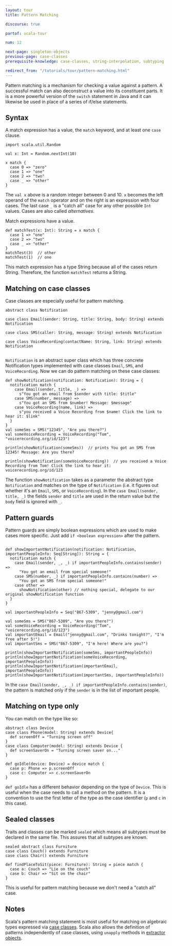 ```yaml
---
layout: tour
title: Pattern Matching

discourse: true

partof: scala-tour

num: 12

next-page: singleton-objects
previous-page: case-classes
prerequisite-knowledge: case-classes, string-interpolation, subtyping

redirect_from: "/tutorials/tour/pattern-matching.html"
---
```


Pattern matching is a mechanism for checking a value against a pattern. A successful match can also deconstruct a value into its constituent parts. It is a more powerful version of the `switch` statement in Java and it can likewise be used in place of a series of if/else statements.

## Syntax
A match expression has a value, the `match` keyword, and at least one `case` clause.
```tut
import scala.util.Random

val x: Int = Random.nextInt(10)

x match {
  case 0 => "zero"
  case 1 => "one"
  case 2 => "two"
  case _ => "other"
}
```
The `val x` above is a random integer between 0 and 10. `x` becomes the left operand of the `match` operator and on the right is an expression with four cases. The last case `_` is a "catch all" case for any other possible `Int` values. Cases are also called _alternatives_.

Match expressions have a value.
```tut
def matchTest(x: Int): String = x match {
  case 1 => "one"
  case 2 => "two"
  case _ => "other"
}
matchTest(3)  // other
matchTest(1)  // one
```
This match expression has a type String because all of the cases return String. Therefore, the function `matchTest` returns a String.

## Matching on case classes

Case classes are especially useful for pattern matching.

```tut
abstract class Notification

case class Email(sender: String, title: String, body: String) extends Notification

case class SMS(caller: String, message: String) extends Notification

case class VoiceRecording(contactName: String, link: String) extends Notification


```
`Notification` is an abstract super class which has three concrete Notification types implemented with case classes `Email`, `SMS`, and `VoiceRecording`. Now we can do pattern matching on these case classes:

```
def showNotification(notification: Notification): String = {
  notification match {
    case Email(sender, title, _) =>
      s"You got an email from $sender with title: $title"
    case SMS(number, message) =>
      s"You got an SMS from $number! Message: $message"
    case VoiceRecording(name, link) =>
      s"you received a Voice Recording from $name! Click the link to hear it: $link"
  }
}
val someSms = SMS("12345", "Are you there?")
val someVoiceRecording = VoiceRecording("Tom", "voicerecording.org/id/123")

println(showNotification(someSms))  // prints You got an SMS from 12345! Message: Are you there?

println(showNotification(someVoiceRecording))  // you received a Voice Recording from Tom! Click the link to hear it: voicerecording.org/id/123
```
The function `showNotification` takes as a parameter the abstract type `Notification` and matches on the type of `Notification` (i.e. it figures out whether it's an `Email`, `SMS`, or `VoiceRecording`). In the `case Email(sender, title, _)` the fields `sender` and `title` are used in the return value but the `body` field is ignored with `_`.

## Pattern guards
Pattern guards are simply boolean expressions which are used to make cases more specific. Just add `if <boolean expression>` after the pattern.
```

def showImportantNotification(notification: Notification, importantPeopleInfo: Seq[String]): String = {
  notification match {
    case Email(sender, _, _) if importantPeopleInfo.contains(sender) =>
      "You got an email from special someone!"
    case SMS(number, _) if importantPeopleInfo.contains(number) =>
      "You got an SMS from special someone!"
    case other =>
      showNotification(other) // nothing special, delegate to our original showNotification function
  }
}

val importantPeopleInfo = Seq("867-5309", "jenny@gmail.com")

val someSms = SMS("867-5309", "Are you there?")
val someVoiceRecording = VoiceRecording("Tom", "voicerecording.org/id/123")
val importantEmail = Email("jenny@gmail.com", "Drinks tonight?", "I'm free after 5!")
val importantSms = SMS("867-5309", "I'm here! Where are you?")

println(showImportantNotification(someSms, importantPeopleInfo))
println(showImportantNotification(someVoiceRecording, importantPeopleInfo))
println(showImportantNotification(importantEmail, importantPeopleInfo))
println(showImportantNotification(importantSms, importantPeopleInfo))
```

In the `case Email(sender, _, _) if importantPeopleInfo.contains(sender)`, the pattern is matched only if the `sender` is in the list of important people.

## Matching on type only
You can match on the type like so:
```tut
abstract class Device
case class Phone(model: String) extends Device{
  def screenOff = "Turning screen off"
}
case class Computer(model: String) extends Device {
  def screenSaverOn = "Turning screen saver on..."
}

def goIdle(device: Device) = device match {
  case p: Phone => p.screenOff
  case c: Computer => c.screenSaverOn
}
```
`def goIdle` has a different behavior depending on the type of `Device`. This is useful when the case needs to call a method on the pattern. It is a convention to use the first letter of the type as the case identifier (`p` and `c` in this case).

## Sealed classes
Traits and classes can be marked `sealed` which means all subtypes must be declared in the same file. This assures that all subtypes are known.

```tut
sealed abstract class Furniture
case class Couch() extends Furniture
case class Chair() extends Furniture

def findPlaceToSit(piece: Furniture): String = piece match {
  case a: Couch => "Lie on the couch"
  case b: Chair => "Sit on the chair"
}
```
This is useful for pattern matching because we don't need a "catch all" case.

## Notes

Scala's pattern matching statement is most useful for matching on algebraic types expressed via [case classes](case-classes.html).
Scala also allows the definition of patterns independently of case classes, using `unapply` methods in [extractor objects](extractor-objects.html).
